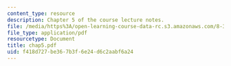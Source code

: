```yaml
---
content_type: resource
description: Chapter 5 of the course lecture notes.
file: /media/https%3A/open-learning-course-data-rc.s3.amazonaws.com/8-325-relativistic-quantum-field-theory-iii-spring-2003/f418d727be367b3f6e24d6c2aabf6a24_chap5.pdf
file_type: application/pdf
resourcetype: Document
title: chap5.pdf
uid: f418d727-be36-7b3f-6e24-d6c2aabf6a24
---
```

